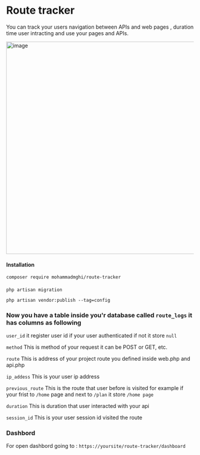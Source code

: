 # Route tracker

You can track your users navigation between APIs and web pages , duration time user intracting and use your pages and APIs.

<img width="1653" height="570" alt="image" src="https://github.com/user-attachments/assets/3925bed0-de54-41dd-99c7-e6141e15eb43" />


#### Installation

```
composer require mohammadmghi/route-tracker
```
 
#### 
```
php artisan migration
```
```
php artisan vendor:publish --tag=config
```
###
### Now you have a table inside you'r database called ```route_logs``` it has columns as following

```user_id```  it register user id if your user authenticated if not it store ```null```

```method``` This is method of your request it can be POST or GET, etc.

```route``` This is address of your project route you defined inside web.php and api.php

```ip_addess``` This is your user ip address

```previous_route``` This is the route that user before is visited for example if your frist to ```/home``` page and next to ```/plan``` it store ```/home page```

```duration``` This is duration that user interacted with your api

```session_id``` This is your user session id visited the route

### Dashbord
For open dashbord going to : ```https://yoursite/route-tracker/dashboard```
